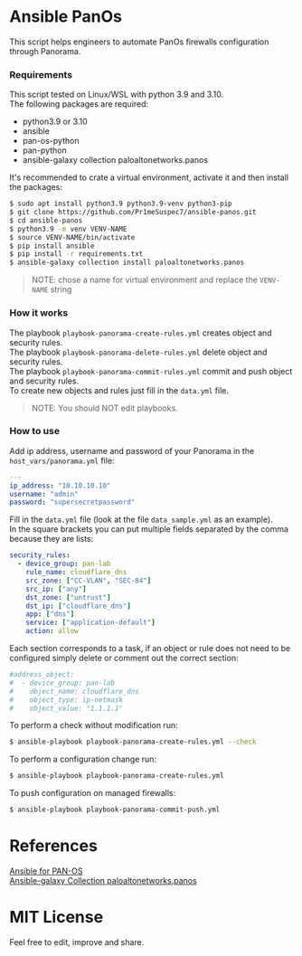 # Ansible PanOs

This script helps engineers to automate PanOs firewalls configuration through Panorama.


### Requirements

This script tested on Linux/WSL with python 3.9 and 3.10.  
The following packages are required:
 - python3.9 or 3.10
 - ansible
 - pan-os-python
 - pan-python
 - ansible-galaxy collection paloaltonetworks.panos

It's recommended to crate a virtual environment, activate it and then install the packages:

```sh
$ sudo apt install python3.9 python3.9-venv python3-pip
$ git clone https://github.com/Pr1meSuspec7/ansible-panos.git
$ cd ansible-panos
$ python3.9 -m venv VENV-NAME
$ source VENV-NAME/bin/activate
$ pip install ansible
$ pip install -r requirements.txt
$ ansible-galaxy collection install paloaltonetworks.panos
```
>NOTE: chose a name for virtual environment and replace the `VENV-NAME` string


### How it works

The playbook `playbook-panorama-create-rules.yml` creates object and security rules.  
The playbook `playbook-panorama-delete-rules.yml` delete object and security rules.  
The playbook `playbook-panorama-commit-rules.yml` commit and push object and security rules.  
To create new objects and rules just fill in the `data.yml` file.  
>NOTE: You should NOT edit playbooks.

### How to use

Add ip address, username and password of your Panorama in the `host_vars/panorama.yml` file:
```yaml
---
ip_address: "10.10.10.10"
username: "admin"
password: "supersecretpassword"
```

Fill in the `data.yml` file (look at the file `data_sample.yml` as an example).  
In the square brackets you can put multiple fields separated by the comma because they are lists:
```yaml
security_rules:
  - device_group: pan-lab
    rule_name: cloudflare_dns
    src_zone: ["CC-VLAN", "SEC-84"]
    src_ip: ["any"]
    dst_zone: ["untrust"]
    dst_ip: ["cloudflare_dns"]
    app: ["dns"]
    service: ["application-default"]
    action: allow
```

Each section corresponds to a task, if an object or rule does not need to be configured 
simply delete or comment out the correct section:
```yaml
#address_object:
#  - device_group: pan-lab
#    object_name: cloudflare_dns
#    object_type: ip-netmask
#    object_value: "1.1.1.1"
```

To perform a check without modification run:
```sh
$ ansible-playbook playbook-panorama-create-rules.yml --check
```

To perform a configuration change run:
```sh
$ ansible-playbook playbook-panorama-create-rules.yml
```

To push configuration on managed firewalls:
```sh
$ ansible-playbook playbook-panorama-commit-push.yml
```

# References
[Ansible for PAN-OS](https://pan.dev/ansible/docs/panos/)  
[Ansible-galaxy Collection paloaltonetworks.panos](https://galaxy.ansible.com/ui/repo/published/paloaltonetworks/panos/)

# MIT License
Feel free to edit, improve and share.
